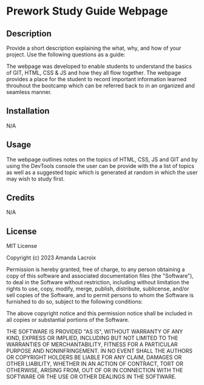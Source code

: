 # Prework Study Guide Webpage

## Description

Provide a short description explaining the what, why, and how of your project. Use the following questions as a guide:

The webpage was developed to enable students to understand the basics of GIT, HTML, CSS & JS and how they all flow together. The webpage provides a place for the student to record important information learned throuhout the bootcamp which can be referred back to in an organized and seamless manner.


## Installation

N/A

## Usage

The webpage outlines notes on the topics of HTML, CSS, JS and GIT and by using the DevTools console the user can be provide with the a list of topics as well as a suggested topic which is generated at random in which the user may wish to study first.

## Credits

N/A

## License
MIT License

Copyright (c) 2023 Amanda Lacroix

Permission is hereby granted, free of charge, to any person obtaining a copy
of this software and associated documentation files (the "Software"), to deal
in the Software without restriction, including without limitation the rights
to use, copy, modify, merge, publish, distribute, sublicense, and/or sell
copies of the Software, and to permit persons to whom the Software is
furnished to do so, subject to the following conditions:

The above copyright notice and this permission notice shall be included in all
copies or substantial portions of the Software.

THE SOFTWARE IS PROVIDED "AS IS", WITHOUT WARRANTY OF ANY KIND, EXPRESS OR
IMPLIED, INCLUDING BUT NOT LIMITED TO THE WARRANTIES OF MERCHANTABILITY,
FITNESS FOR A PARTICULAR PURPOSE AND NONINFRINGEMENT. IN NO EVENT SHALL THE
AUTHORS OR COPYRIGHT HOLDERS BE LIABLE FOR ANY CLAIM, DAMAGES OR OTHER
LIABILITY, WHETHER IN AN ACTION OF CONTRACT, TORT OR OTHERWISE, ARISING FROM,
OUT OF OR IN CONNECTION WITH THE SOFTWARE OR THE USE OR OTHER DEALINGS IN THE
SOFTWARE.


